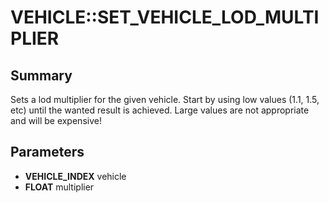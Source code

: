 # VEHICLE::SET_VEHICLE_LOD_MULTIPLIER

## Summary
Sets a lod multiplier for the given vehicle. Start by using low values (1.1, 1.5, etc) until the wanted result is achieved. Large values are not appropriate and will be expensive!

## Parameters
* **VEHICLE_INDEX** vehicle
* **FLOAT** multiplier